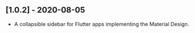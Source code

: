 ## [1.0.2] - 2020-08-05

* A collapsible sidebar for Flutter apps implementing the Material Design.
